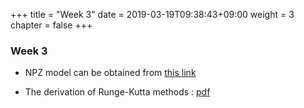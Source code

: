+++
title = "Week 3"
date = 2019-03-19T09:38:43+09:00
weight = 3
chapter = false
+++

### Week 3

+ NPZ model can be obtained from [this link](https://colab.research.google.com/drive/1-Rfq2viL8O37fCYadnBNGUuf8vl2AL16)

+ The derivation of Runge-Kutta methods : [pdf](/ATM9107/images/lec5.pdf)
